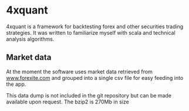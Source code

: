 # 4xquant

4xquant is a framework for backtesting forex and other securities trading strategies. It was written to familiarize myself with scala and technical analysis algorithms. 

## Market data
At the moment the software uses market data retrieved from www.forexite.com and grouped into a single csv file for easy feeding into the app. 

This data dump is not included in the git repository but can be made available upon request. The bzip2 is 270Mb in size


